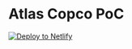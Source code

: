 <h1>
  Atlas Copco PoC
</h1>

[![Deploy to Netlify](https://www.netlify.com/img/deploy/button.svg)](https://app.netlify.com/start/deploy?repository=https://github.com/liquid-tadan/static-pwa-poc)
